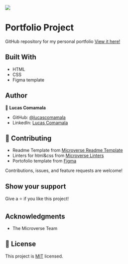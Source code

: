 ![](https://img.shields.io/badge/Microverse-blueviolet)

# Portfolio Project

GitHub repository for my personal portfolio
[View it here!](https://lucascomamala.github.io/Lucas-Comamala-Portfolio/)

## Built With

- HTML
- CSS
- Figma template

## Author

👤 **Lucas Comamala**

- GitHub: [@lucascomamala](https://github.com/lucascomamala/)
- LinkedIn: [Lucas Comamala](https://linkedin.com/in/lucas-comamala/)

## 🤝 Contributing

 - Readme Template from [Microverse Readme Template](https://github.com/microverseinc/readme-template)
 - Linters for html&css from [Microverse Linters](https://github.com/microverseinc/linters-config)
 - Portofolio template from [Figma](https://figma.com)
 
Contributions, issues, and feature requests are welcome!

## Show your support

Give a ⭐️ if you like this project!

## Acknowledgments

- The Microverse Team

## 📝 License

This project is [MIT](./MIT.md) licensed.
